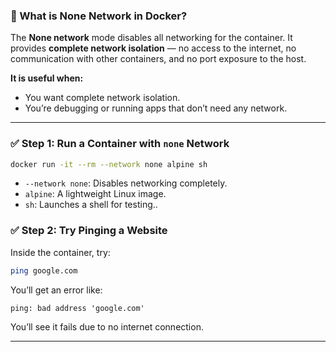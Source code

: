 ### 🛑 What is None Network in Docker?

The **None network** mode disables all networking for the container. It provides **complete network isolation** — no access to the internet, no communication with other containers, and no port exposure to the host.

**It is useful when:**

* You want complete network isolation.
* You’re debugging or running apps that don’t need any network.

---

### ✅ Step 1: Run a Container with `none` Network

```bash
docker run -it --rm --network none alpine sh
```

* `--network none`: Disables networking completely.
* `alpine`: A lightweight Linux image.
* `sh`:  Launches a shell for testing..

### ✅ Step 2: Try Pinging a Website

Inside the container, try:

```sh
ping google.com
```

You’ll get an error like:

```
ping: bad address 'google.com'
```


You’ll see it fails due to no internet connection.

---
